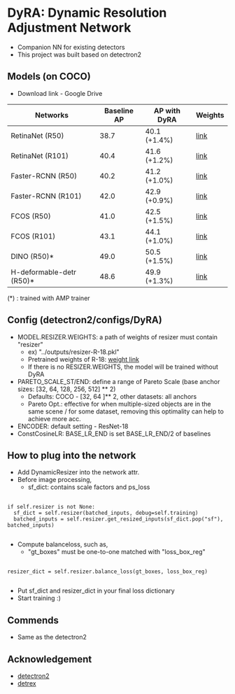 # DyRA: Dynamic Resolution Adjustment Network
* Companion NN for existing detectors
* This project was built based on detectron2

## Models (on COCO)
* Download link - Google Drive

| Networks | Baseline AP | AP with DyRA | Weights | 
|---|---|---|---|
| RetinaNet (R50)  | 38.7  | 40.1 (+1.4%)  |  [link](https://drive.google.com/file/d/18Z-kc65QtU6EG4v4Tmc7c0JzTb1U8axl/view?usp=drive_link) |
| RetinaNet (R101) |  40.4 | 41.6 (+1.2%)  |  [link](https://drive.google.com/file/d/1uWjLIONmQhNuBb6ppBWcxDzVVxh4kx3H/view?usp=drive_link) |
| Faster-RCNN (R50)  | 40.2  | 41.2 (+1.0%)  | [link](https://drive.google.com/file/d/1ghuLWhXciebLNS8fu_2PfNyrQSU_ggss/view?usp=sharing)  |
| Faster-RCNN (R101)  | 42.0  | 42.9 (+0.9%)  |  [link](https://drive.google.com/file/d/1HmeIXElpKPRKRJukWC1TbzRCl4DJPAWc/view?usp=sharing) |
| FCOS (R50)  | 41.0  | 42.5 (+1.5%) | [link](https://drive.google.com/file/d/1aGA0eJwNZ0ceVt0UBi-sxkf4oEuwVsEu/view?usp=drive_link)  |
| FCOS (R101)  | 43.1  | 44.1 (+1.0%)  | [link](https://drive.google.com/file/d/1Jy3QZSqmv68brYHWCrx9trsJHtqry2i6/view?usp=drive_link) |
| DINO (R50)*  | 49.0 | 50.5 (+1.5%)  | [link](https://drive.google.com/file/d/1hRBgHbdf3FkZ5lHfbGYGLUky03HqwlrT/view?usp=sharing)  |
| H-deformable-detr (R50)*  | 48.6 | 49.9 (+1.3%)  |  [link](https://drive.google.com/file/d/1jq0mmJDHM295ADssQF8651ZXt5QljEQw/view?usp=sharing) |

(*) : trained with AMP trainer

## Config (detectron2/configs/DyRA)
* MODEL.RESIZER.WEIGHTS: a path of weights of resizer must contain "resizer"
  * ex) "../outputs/resizer-R-18.pkl"
  * Pretrained weights of R-18: [weight link](https://drive.google.com/file/d/1-mxrNicuyxWJcx3sc1j9PNv5i2l27BpM/view?usp=drive_link)
  * If there is no RESIZER.WEIGHTS, the model will be trained without DyRA
* PARETO_SCALE_ST/END: define a range of Pareto Scale (base anchor sizes: [32, 64, 128, 256, 512] ** 2)
  * Defaults: COCO - [32, 64 ]** 2, other datasets: all anchors
  * Pareto Opt.: effective for when multiple-sized objects are in the same scene / for some dataset, removing this optimality can help to achieve more acc.
* ENCODER: default setting - ResNet-18
* ConstCosineLR: BASE_LR_END is set BASE_LR_END/2 of baselines

## How to plug into the network
* Add DynamicResizer into the network attr.
* Before image processing,
    * sf_dict: contains scale factors and ps_loss
<pre>
  <code>
if self.resizer is not None:
  sf_dict = self.resizer(batched_inputs, debug=self.training)
  batched_inputs = self.resizer.get_resized_inputs(sf_dict.pop("sf"), batched_inputs)
  </code>
</pre>
* Compute balanceloss, such as,
   * "gt_boxes" must be one-to-one matched with "loss_box_reg"
<pre>
  <code>
resizer_dict = self.resizer.balance_loss(gt_boxes, loss_box_reg)
  </code>
</pre>
* Put sf_dict and resizer_dict in your final loss dictionary
* Start training :)

## Commends
* Same as the detectron2

## Acknowledgement
* [detectron2](https://github.com/facebookresearch/detectron2.git)
* [detrex](https://github.com/IDEA-Research/detrex.git)
